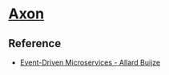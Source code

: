 # [Axon](https://axoniq.io)

## Reference

- [Event-Driven Microservices - Allard Buijze](https://gotober.com/2018/sessions/548)